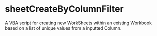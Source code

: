 # sheetCreateByColumnFilter
A VBA script for creating new WorkSheets within an existing Workbook based on a list of unique values from a inputted Column.
